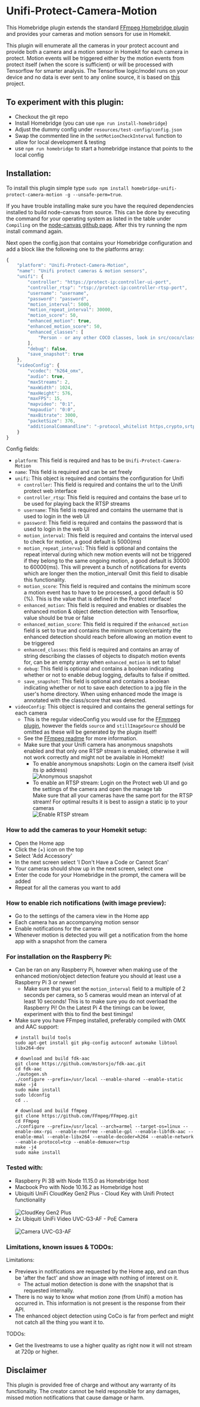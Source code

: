 # Unifi-Protect-Camera-Motion

This Homebridge plugin extends the standard [FFmpeg Homebridge plugin](https://github.com/KhaosT/homebridge-camera-ffmpeg#readme) and provides your cameras and motion sensors for use in Homekit.

This plugin will enumerate all the cameras in your protect account and provide both a camera and a motion sensor in Homekit for each camera in protect.
Motion events will be triggered either by the motion events from protect itself (when the score is sufficient) or will be processed with Tensorflow for smarter analysis.
The Tensorflow logic/model runs on your device and no data is ever sent to any online source, it is based on [this](https://github.com/tensorflow/tfjs-models/tree/master/coco-ssd) project.

## To experiment with this plugin:
- Checkout the git repo
- Install Homebridge (you can use `npm run install-homebridge`)
- Adjust the dummy config under `resources/test-config/config.json`
- Swap the commented line in the `setMotionCheckInterval` function to allow for local development & testing
- use `npm run homebridge` to start a homebridge instance that points to the local config

## Installation:
To install this plugin simple type `sudo npm install homebridge-unifi-protect-camera-motion -g --unsafe-perm=true`.

If you have trouble installing make sure you have the required dependencies installed to build node-canvas from source.
This can be done by executing the command for your operating system as listed in the table under `Compiling` on the [node-canvas github page](https://github.com/Automattic/node-canvas#compiling).
After this try running the npm install command again.

Next open the config.json that contains your Homebridge configuration and add a block like the following one to the platforms array:

```javascript
{
    "platform": "Unifi-Protect-Camera-Motion",
    "name": "Unifi protect cameras & motion sensors",
    "unifi": {
        "controller": "https://protect-ip:controller-ui-port",
        "controller_rtsp": "rtsp://protect-ip:controller-rtsp-port",
        "username": "username",
        "password": "password",
        "motion_interval": 5000,
        "motion_repeat_interval": 30000,
        "motion_score": 50,
        "enhanced_motion": true,
        "enhanced_motion_score": 50,
        "enhanced_classes": [
            "Person - or any other COCO classes, look in src/coco/classes.ts"
        ],
        "debug": false,
        "save_snapshot": true
    },
    "videoConfig": {
        "vcodec": "h264_omx",
        "audio": true,
        "maxStreams": 2,
        "maxWidth": 1024,
        "maxHeight": 576,
        "maxFPS": 15,
        "mapvideo": "0:1",
        "mapaudio": "0:0",
        "maxBitrate": 3000,
        "packetSize": 376,
        "additionalCommandline": "-protocol_whitelist https,crypto,srtp,rtp,udp"
    }
}
```
Config fields:

- `platform`: This field is required and has to be `Unifi-Protect-Camera-Motion`
- `name`: This field is required and can be set freely
- `unifi`: This object is required and contains the configuration for Unifi
    - `controller`: This field is required and contains the url to the Unifi protect web interface
    - `controller_rtsp`: This field is required and contains the base url to be used for playing back the RTSP streams
    - `username`: This field is required and contains the username that is used to login in the web UI
    - `password`: This field is required and contains the password that is used to login in the web UI
    - `motion_interval`: This field is required and contains the interval used to check for motion, a good default is 5000(ms)
    - `motion_repeat_interval`: This field is optional and contains the repeat interval during which new motion events will not be triggered if they belong to the same ongoing motion, a good default is 30000 to 60000(ms). This will prevent a bunch of notifications for events which are longer then the motion_interval! Omit this field to disable this functionality.
    - `motion_score`: This field is required and contains the minimum score a motion event has to have to be processed, a good default is 50 (%). This is the value that is defined in the Protect interface!
    - `enhanced_motion`: This field is required and enables or disables the enhanced motion & object detection detection with Tensorflow, value should be true or false
    - `enhanced_motion_score`: This field is required if the `enhanced_motion` field is set to true and contains the minimum score/certainty the enhanced detection should reach before allowing an motion event to be triggered
    - `enhanced_classes`: this field is required and contains an array of string describing the classes of objects to dispatch motion events for, can be an empty array when `enhanced_motion` is set to false! 
    - `debug`: This field is optional and contains a boolean indicating whether or not to enable debug logging, defaults to false if omitted.
    - `save_snapshot`: This field is optional and contains a boolean indicating whether or not to save each detection to a jpg file in the user's home directory. When using enhanced mode the image is annotated with the class/score that was detected.
- `videoConfig`: This object is required and contains the general settings for each camera
    - This is the regular videoConfig you would use for the [FFmmpeg plugin](https://github.com/KhaosT/homebridge-camera-ffmpeg#readme), however the fields `source` and `stillImageSource` should be omitted as these will be generated by the plugin itself!
    - See the [FFmpeg readme](homebridge-camera-ffmpeg.md) for more information.
    - Make sure that your Unifi camera has anonymous snapshots enabled and that only one RTSP stream is enabled, otherwise it will not work correctly and might not be available in Homekit!
        - To enable anonymous snapshots: Login on the camera itself (visit its ip address) <br/>
          ![Anonymous snapshot](resources/images/anonymous_snapshot.jpg?raw=true "CloudKey Gen2 Plus")
        - To enable an RTSP stream: Login on the Protect web UI and go the settings of the camera and open the manage tab<br/> 
          Make sure that all your cameras have the same port for the RTSP stream!
          For optimal results it is best to assign a static ip to your cameras <br/>
          ![Enable RTSP stream](resources/images/enable_rtsp.jpg?raw=true "CloudKey Gen2 Plus")

### How to add the cameras to your Homekit setup:

- Open the Home app
- Click the (+) icon on the top
- Select 'Add Accessory'
- In the next screen select 'I Don't Have a Code or Cannot Scan'
- Your cameras should show up in the next screen, select one
- Enter the code for your Homebridge in the prompt, the camera will be added
- Repeat for all the cameras you want to add

### How to enable rich notifications (with image preview):

- Go to the settings of the camera view in the Home app
- Each camera has an accompanying motion sensor 
- Enable notifications for the camera
- Whenever motion is detected you will get a notification from the home app with a snapshot from the camera


### For installation on the Raspberry Pi:

- Can be ran on any Raspberry Pi, however when making use of the enhanced motion/object detection feature you should at least use a Raspberry Pi 3 or newer!
    - Make sure that you set the `motion_interval` field to a multiple of 2 seconds per camera, so 5 cameras would mean an interval of at least 10 seconds!
      This is to make sure you do not overload the Raspberry Pi! On the Latest Pi 4 the timings can be lower, experiment with this to find the best timings!
- Make sure you have FFmpeg installed, preferably compiled with OMX and AAC support:
    ```
    # install build tools
    sudo apt-get install git pkg-config autoconf automake libtool libx264-dev
    
    # download and build fdk-aac
    git clone https://github.com/mstorsjo/fdk-aac.git
    cd fdk-aac
    ./autogen.sh
    ./configure --prefix=/usr/local --enable-shared --enable-static
    make -j4
    sudo make install
    sudo ldconfig
    cd ..
    
    # download and build ffmpeg
    git clone https://github.com/FFmpeg/FFmpeg.git
    cd FFmpeg
    ./configure --prefix=/usr/local --arch=armel --target-os=linux --enable-omx-rpi --enable-nonfree --enable-gpl --enable-libfdk-aac --enable-mmal --enable-libx264 --enable-decoder=h264 --enable-network --enable-protocol=tcp --enable-demuxer=rtsp
    make -j4
    sudo make install
    ```

### Tested with:

- Raspberry Pi 3B with Node 11.15.0 as Homebridge host
- Macbook Pro with Node 10.16.2 as Homebridge host
- Ubiquiti UniFi CloudKey Gen2 Plus - Cloud Key with Unifi Protect functionality
  <br/><br/>![CloudKey Gen2 Plus](resources/images/cloudkey-gen2plus.jpg?raw=true "CloudKey Gen2 Plus")
- 2x Ubiquiti UniFi Video UVC-G3-AF - PoE Camera
  <br/><br/>![Camera UVC-G3-AF](resources/images/camera.jpeg?raw=true "Camera UVC-G3-AF")

### Limitations, known issues & TODOs:

Limitations:

- Previews in notifications are requested by the Home app, and can thus be 'after the fact' and show an image with nothing of interest on it.
    - The actual motion detection is done with the snapshot that is requested internally.
- There is no way to know what motion zone (from Unifi) a motion has occurred in. This information is not present is the response from their API.
- The enhanced object detection using CoCo is far from perfect and might not catch all the thing you want it to.

TODOs:

- Get the livestreams to use a higher quality as right now it will not stream at 720p or higher.

## Disclaimer

This plugin is provided free of charge and without any warranty of its functionality.
The creator cannot be held responsible for any damages, missed motion notifications that cause damage or harm.
